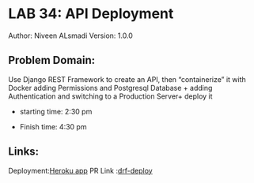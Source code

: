# LAB 34: API Deployment
Author: Niveen ALsmadi Version: 1.0.0

## Problem Domain: 

Use Django REST Framework to create an API, then “containerize” it with Docker adding Permissions and Postgresql Database
+
 adding Authentication and switching to a Production Server+ deploy it 

- starting time: 2:30 pm

- Finish time: 4:30 pm

## Links:
Deployment:[Heroku app](https://drf-deploy.herokuapp.com/)
PR Link :[drf-deploy](https://github.com/NiveenAlSmadi/drf-deploy/pull/1)
